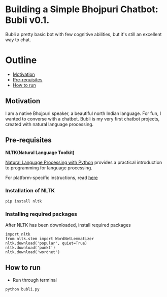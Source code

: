 # Building a Simple Bhojpuri Chatbot: Bubli v0.1.

Bubli a pretty basic bot with few cognitive abilities, but it's still an excellent way to chat. 


# Outline
* [Motivation](#motivation)
* [Pre-requisites](#pre-requisites)
* [How to run](#how-to-run)


## Motivation

I am a native Bhojpuri speaker, a beautiful north Indian language. For fun, I wanted to converse with a chatbot.
Bubli is my very first chatbot projects, created with natural language processing.

## Pre-requisites
**NLTK(Natural Language Toolkit)**

[Natural Language Processing with Python](http://www.nltk.org/book/) provides a practical introduction to programming for language processing.

For platform-specific instructions, read [here](https://www.nltk.org/install.html)

### Installation of NLTK
```
pip install nltk
```
### Installing required packages
After NLTK has been downloaded, install required packages
```
import nltk
from nltk.stem import WordNetLemmatizer
nltk.download('popular', quiet=True)
nltk.download('punkt') 
nltk.download('wordnet') 
```

## How to run

* Run through terminal
```
python bubli.py
```
